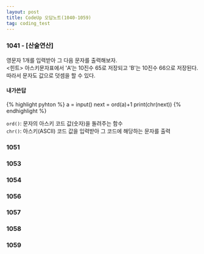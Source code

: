 ```yaml
---
layout: post
title: CodeUp 오답노트(1040-1059)
tag: coding_test
---
```


### 1041 - [산술연산]
영문자 1개를 입력받아 그 다음 문자를 출력해보자.
<br>
<힌트>
아스키문자표에서 'A'는 10진수 65로 저장되고 'B'는 10진수 66으로 저장된다.
따라서 문자도 값으로 덧셈을 할 수 있다.
<br>
#### 내가쓴답
{% highlight pyhton %}
a = input()
next = ord(a)+1
print(chr(next))
{% endhighlight %}

`ord()`: 문자의 아스키 코드 값(숫자)을 돌려주는 함수<br>
`chr()`: 아스키(ASCII) 코드 값을 입력받아 그 코드에 해당하는 문자를 출력

### 1051

### 1053

### 1054

### 1056

### 1057

### 1058

### 1059

